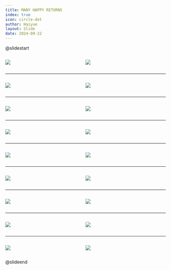 ```yaml
---
title: MANY HAPPY RETURNS
index: true
icon: circle-dot
author: Haiyue
layout: Slide
date: 2024-09-22
---
```

 
@slidestart

<div style="display:flex">
<div style="flex:1">

![](https://raw.githubusercontent.com/yclord/reading/refs/heads/master/english/Level-X/MANY%20HAPPY%20RETURNS/001.webp)
</div>
<div style="flex:1">

![](https://raw.githubusercontent.com/yclord/reading/refs/heads/master/english/Level-X/MANY%20HAPPY%20RETURNS/002.webp)
</div>
</div>

---

<div style="display:flex">
<div style="flex:1">

![](https://raw.githubusercontent.com/yclord/reading/refs/heads/master/english/Level-X/MANY%20HAPPY%20RETURNS/003.webp)
</div>
<div style="flex:1">

![](https://raw.githubusercontent.com/yclord/reading/refs/heads/master/english/Level-X/MANY%20HAPPY%20RETURNS/004.webp)
</div>
</div>

---

<div style="display:flex">
<div style="flex:1">

![](https://raw.githubusercontent.com/yclord/reading/refs/heads/master/english/Level-X/MANY%20HAPPY%20RETURNS/005.webp)
</div>
<div style="flex:1">

![](https://raw.githubusercontent.com/yclord/reading/refs/heads/master/english/Level-X/MANY%20HAPPY%20RETURNS/006.webp)
</div>
</div>

---

<div style="display:flex">
<div style="flex:1">

![](https://raw.githubusercontent.com/yclord/reading/refs/heads/master/english/Level-X/MANY%20HAPPY%20RETURNS/007.webp)
</div>
<div style="flex:1">

![](https://raw.githubusercontent.com/yclord/reading/refs/heads/master/english/Level-X/MANY%20HAPPY%20RETURNS/008.webp)
</div>
</div>

---

<div style="display:flex">
<div style="flex:1">

![](https://raw.githubusercontent.com/yclord/reading/refs/heads/master/english/Level-X/MANY%20HAPPY%20RETURNS/009.webp)
</div>
<div style="flex:1">

![](https://raw.githubusercontent.com/yclord/reading/refs/heads/master/english/Level-X/MANY%20HAPPY%20RETURNS/010.webp)
</div>
</div>

---

<div style="display:flex">
<div style="flex:1">

![](https://raw.githubusercontent.com/yclord/reading/refs/heads/master/english/Level-X/MANY%20HAPPY%20RETURNS/011.webp)
</div>
<div style="flex:1">

![](https://raw.githubusercontent.com/yclord/reading/refs/heads/master/english/Level-X/MANY%20HAPPY%20RETURNS/012.webp)
</div>
</div>

---

<div style="display:flex">
<div style="flex:1">

![](https://raw.githubusercontent.com/yclord/reading/refs/heads/master/english/Level-X/MANY%20HAPPY%20RETURNS/013.webp)
</div>
<div style="flex:1">

![](https://raw.githubusercontent.com/yclord/reading/refs/heads/master/english/Level-X/MANY%20HAPPY%20RETURNS/014.webp)
</div>
</div>

---

<div style="display:flex">
<div style="flex:1">

![](https://raw.githubusercontent.com/yclord/reading/refs/heads/master/english/Level-X/MANY%20HAPPY%20RETURNS/015.webp)
</div>
<div style="flex:1">

![](https://raw.githubusercontent.com/yclord/reading/refs/heads/master/english/Level-X/MANY%20HAPPY%20RETURNS/016.webp)
</div>
</div>

---

<div style="display:flex">
<div style="flex:1">

![](https://raw.githubusercontent.com/yclord/reading/refs/heads/master/english/Level-X/MANY%20HAPPY%20RETURNS/017.webp)
</div>
<div style="flex:1">

![](https://raw.githubusercontent.com/yclord/reading/refs/heads/master/english/Level-X/MANY%20HAPPY%20RETURNS/018.webp)
</div>
</div>

@slideend
